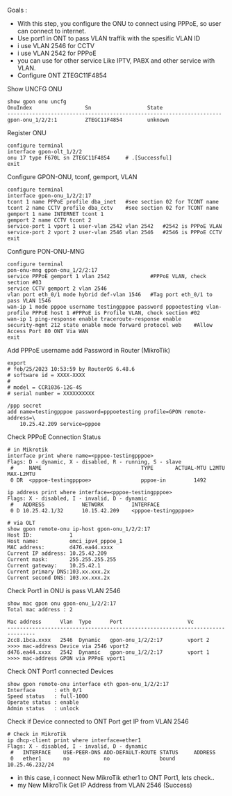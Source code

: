Goals : 
-   With this step, you configure the ONU to connect using PPPoE, so user can connect to internet.
-   Use port1 in ONT to pass VLAN traffik with the spesific VLAN ID
-   i use VLAN 2546 for CCTV
-   i use VLAN 2542 for PPPoE
-   you can use for other service Like IPTV, PABX and other service with VLAN.
-   Configure ONT ZTEGC11F4854

Show UNCFG ONU
```
show gpon onu uncfg
OnuIndex                 Sn                  State
---------------------------------------------------------------------
gpon-onu_1/2/2:1         ZTEGC11F4854        unknown
```

Register ONU
```
configure terminal
interface gpon-olt_1/2/2
onu 17 type F670L sn ZTEGC11F4854     # .[Successful]
exit
```

Configure GPON-ONU, tconf, gemport, VLAN
```
configure terminal
interface gpon-onu_1/2/2:17
tcont 1 name PPPoE profile dba_inet   #see section 02 for TCONT name
tcont 2 name CCTV profile dba_cctv    #see section 02 for TCONT name
gemport 1 name INTERNET tcont 1
gemport 2 name CCTV tcont 2
service-port 1 vport 1 user-vlan 2542 vlan 2542   #2542 is PPPoE VLAN
service-port 2 vport 2 user-vlan 2546 vlan 2546   #2546 is PPPoE CCTV
exit
```

Configure PON-ONU-MNG
```
configure terminal
pon-onu-mng gpon-onu_1/2/2:17
service PPPoE gemport 1 vlan 2542             #PPPoE VLAN, check section #03
service CCTV gemport 2 vlan 2546
vlan port eth_0/1 mode hybrid def-vlan 1546   #Tag port eth_0/1 to pass VLAN 1546
wan-ip 1 mode pppoe username testingpppoe password pppoetesting vlan-profile PPPoE host 1 #PPPoE is Profile VLAN, check section #02
wan-ip 1 ping-response enable traceroute-response enable
security-mgmt 212 state enable mode forward protocol web    #Allow Access Port 80 ONT Via WAN
exit
```

Add PPPoE username add Password in Router (MikroTik)
```
export 
# feb/25/2023 10:53:59 by RouterOS 6.48.6
# software id = XXXX-XXXX
#
# model = CCR1036-12G-4S
# serial number = XXXXXXXXXX

/ppp secret
add name=testingpppoe password=pppoetesting profile=GPON remote-address=\
    10.25.42.209 service=pppoe
```

Check PPPoE Connection Status
```
# in Mikrotik
interface print where name=<pppoe-testingpppoe>
Flags: D - dynamic, X - disabled, R - running, S - slave 
 #     NAME                                TYPE       ACTUAL-MTU L2MTU  MAX-L2MTU
 0 DR  <pppoe-testingpppoe>                pppoe-in         1492

ip address print where interface=<pppoe-testingpppoe> 
Flags: X - disabled, I - invalid, D - dynamic 
 #   ADDRESS            NETWORK         INTERFACE                                        
 0 D 10.25.42.1/32      10.15.42.209    <pppoe-testingpppoe>
```

```
# via OLT
show gpon remote-onu ip-host gpon-onu_1/2/2:17
Host ID:            1
Host name:          omci_ipv4_pppoe_1
MAC address:        d476.ea44.xxxx
Current IP address: 10.25.42.209
Current mask:       255.255.255.255
Current gateway:    10.25.42.1
Current primary DNS:103.xx.xxx.2x
Current second DNS: 103.xx.xxx.2x
```

Check Port1 in ONU is pass VLAN 2546
```
show mac gpon onu gpon-onu_1/2/2:17
Total mac address : 2

Mac address      Vlan  Type      Port                     Vc                                 
-------------------------------------------------------------------------------
2cc8.1bca.xxxx   2546  Dynamic   gpon-onu_1/2/2:17        vport 2   >>>> mac-address Device via 2546 vport2
d476.ea44.xxxx   2542  Dynamic   gpon-onu_1/2/2:17        vport 1   >>>> mac-address GPON via PPPoE vport1
```

Check ONT Port1 connected Devices
```
show gpon remote-onu interface eth gpon-onu_1/2/2:17
Interface      : eth_0/1
Speed status   : full-1000
Operate status : enable
Admin status   : unlock
```

Check if Device connected to ONT Port get IP from VLAN 2546
```
# Check in MikroTik
ip dhcp-client print where interface=ether1
Flags: X - disabled, I - invalid, D - dynamic 
 #   INTERFACE    USE-PEER-DNS ADD-DEFAULT-ROUTE STATUS     ADDRESS           
 0   ether1       no           no                bound      10.25.46.232/24 
```

- in this case, i connect New MikroTik ether1 to ONT Port1, lets check..  
- my New MikroTik Get IP Address from VLAN 2546 (Success)